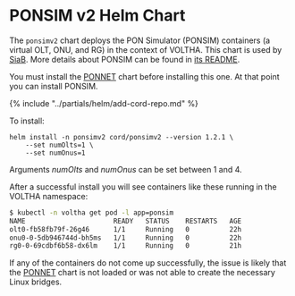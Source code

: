 # PONSIM v2 Helm Chart

The `ponsimv2` chart deploys the PON Simulator (PONSIM) containers (a virtual OLT, ONU, and RG) in the context of VOLTHA.
This chart is used by [SiaB](../profiles/seba/siab.md).
More details about PONSIM can be found in [its README](https://github.com/opencord/voltha/blob/master/ponsim/v2/README.md).

You must install the [PONNET](ponnet.md) chart before installing this one.
At that point you can install PONSIM.

{% include "../partials/helm/add-cord-repo.md" %}

To install:

```shell
helm install -n ponsimv2 cord/ponsimv2 --version 1.2.1 \
    --set numOlts=1 \
    --set numOnus=1
```

Arguments _numOlts_ and _numOnus_ can be set between 1 and 4.

After a successful install you will see containers like these running in the
VOLTHA namespace:

```bash
$ kubectl -n voltha get pod -l app=ponsim
NAME                      READY   STATUS    RESTARTS   AGE
olt0-fb58fb79f-26g46      1/1     Running   0          22h
onu0-0-5db946744d-bh5ms   1/1     Running   0          22h
rg0-0-69cdbf6b58-dx6lm    1/1     Running   0          21h
```

If any of the containers do not come up successfully, the issue is likely
that the [PONNET](ponnet.md) chart is not loaded or was not able to create
the necessary Linux bridges.
